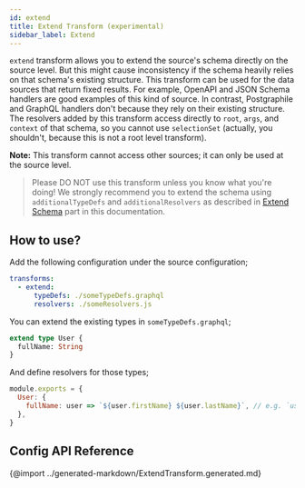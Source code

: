 ```yaml
---
id: extend
title: Extend Transform (experimental)
sidebar_label: Extend
---
```


`extend` transform allows you to extend the source's schema directly on the source level. But this might cause inconsistency if the schema heavily relies on that schema's existing structure. This transform can be used for the data sources that return fixed results. For example, OpenAPI and JSON Schema handlers are good examples of this kind of source. In contrast, Postgraphile and GraphQL handlers don't because they rely on their existing structure. The resolvers added by this transform access directly to `root`, `args`, and `context` of that schema, so you cannot use `selectionSet` (actually, you shouldn't, because this is not a root level transform).

**Note:** This transform cannot access other sources; it can only be used at the source level.

> Please DO NOT use this transform unless you know what you're doing! We strongly recommend you to extend the schema using `additionalTypeDefs` and `additionalResolvers` as described in [Extend Schema](/docs/getting-started/multiple-apis) part in this documentation.

## How to use?

Add the following configuration under the source configuration;

```yml
transforms:
  - extend:
      typeDefs: ./someTypeDefs.graphql
      resolvers: ./someResolvers.js
```

You can extend the existing types in `someTypeDefs.graphql`;

```graphql
extend type User {
  fullName: String
}
```

And define resolvers for those types;

```js
module.exports = {
  User: {
    fullName: user => `${user.firstName} ${user.lastName}`, // e.g. `user` is the raw result returned by your data source
  },
}
```

## Config API Reference

{@import ../generated-markdown/ExtendTransform.generated.md}
